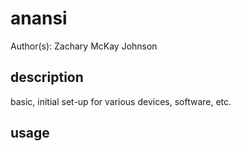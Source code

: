 # anansi
Author(s): Zachary McKay Johnson

## description
basic, initial set-up for various devices, software, etc.

## usage

